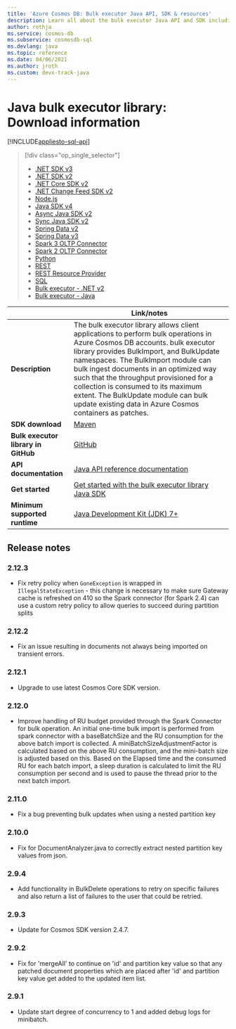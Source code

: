 ```yaml
---
title: 'Azure Cosmos DB: Bulk executor Java API, SDK & resources'
description: Learn all about the bulk executor Java API and SDK including release dates, retirement dates, and changes made between each version of the Azure Cosmos DB bulk executor Java SDK.
author: rothja
ms.service: cosmos-db
ms.subservice: cosmosdb-sql
ms.devlang: java
ms.topic: reference
ms.date: 04/06/2021
ms.author: jroth
ms.custom: devx-track-java
---
```


# Java bulk executor library: Download information
[!INCLUDE[appliesto-sql-api](../includes/appliesto-sql-api.md)]

> [!div class="op_single_selector"]
> * [.NET SDK v3](sql-api-sdk-dotnet-standard.md)
> * [.NET SDK v2](sql-api-sdk-dotnet.md)
> * [.NET Core SDK v2](sql-api-sdk-dotnet-core.md)
> * [.NET Change Feed SDK v2](sql-api-sdk-dotnet-changefeed.md)
> * [Node.js](sql-api-sdk-node.md)
> * [Java SDK v4](sql-api-sdk-java-v4.md)
> * [Async Java SDK v2](sql-api-sdk-async-java.md)
> * [Sync Java SDK v2](sql-api-sdk-java.md)
> * [Spring Data v2](sql-api-sdk-java-spring-v2.md)
> * [Spring Data v3](sql-api-sdk-java-spring-v3.md)
> * [Spark 3 OLTP Connector](sql-api-sdk-java-spark-v3.md)
> * [Spark 2 OLTP Connector](sql-api-sdk-java-spark.md)
> * [Python](sql-api-sdk-python.md)
> * [REST](/rest/api/cosmos-db/)
> * [REST Resource Provider](/rest/api/cosmos-db-resource-provider/)
> * [SQL](sql-query-getting-started.md)
> * [Bulk executor - .NET v2](sql-api-sdk-bulk-executor-dot-net.md)
> * [Bulk executor - Java](sql-api-sdk-bulk-executor-java.md)

| | Link/notes |
|---|---|
|**Description**|The bulk executor library allows client applications to perform bulk operations in Azure Cosmos DB accounts. bulk executor library provides BulkImport, and BulkUpdate namespaces. The BulkImport module can bulk ingest documents in an optimized way such that the throughput provisioned for a collection is consumed to its maximum extent. The BulkUpdate module can bulk update existing data in Azure Cosmos containers as patches.|
|**SDK download**|[Maven](https://search.maven.org/#search%7Cga%7C1%7Cdocumentdb-bulkexecutor)|
|**Bulk executor library in GitHub**|[GitHub](https://github.com/Azure/azure-cosmosdb-bulkexecutor-java-getting-started)|
| **API documentation**| [Java API reference documentation](/java/api/com.microsoft.azure.documentdb.bulkexecutor)|
|**Get started**|[Get started with the bulk executor library Java SDK](bulk-executor-java.md)|
|**Minimum supported runtime**|[Java Development Kit (JDK) 7+](/java/azure/jdk/)|

## Release notes
### <a name="2.12.3"></a>2.12.3

* Fix retry policy when `GoneException` is wrapped in `IllegalStateException` - this change is necessary to make sure Gateway cache is refreshed on 410 so the Spark connector (for Spark 2.4) can use a custom retry policy to allow queries to succeed during partition splits

### <a name="2.12.2"></a>2.12.2

* Fix an issue resulting in documents not always being imported on transient errors.

### <a name="2.12.1"></a>2.12.1

* Upgrade to use latest Cosmos Core SDK version.

### <a name="2.12.0"></a>2.12.0

* Improve handling of RU budget provided through the Spark Connector for  bulk operation. An initial one-time bulk import is performed from spark connector with a baseBatchSize and the RU consumption for the above batch import is collected.
  A miniBatchSizeAdjustmentFactor is calculated based on the above RU consumption, and the mini-batch size is adjusted based on this. Based on the Elapsed time and the consumed RU for each batch import, a sleep duration is calculated to limit the RU consumption per second and is used to pause the thread prior to the next batch import.

### <a name="2.11.0"></a>2.11.0

* Fix a bug preventing bulk updates when using a nested partition key

### <a name="2.10.0"></a>2.10.0

* Fix for DocumentAnalyzer.java to correctly extract nested partition key values from json.

### <a name="2.9.4"></a>2.9.4

* Add functionality in BulkDelete operations to retry on specific failures and also return a list of failures to the user that could be retried.

### <a name="2.9.3"></a>2.9.3

* Update for Cosmos SDK version 2.4.7.

### <a name="2.9.2"></a>2.9.2

* Fix for 'mergeAll' to continue on 'id' and partition key value so that any patched document properties which are placed after 'id' and partition key value get added to the updated item list.

### <a name="2.9.1"></a>2.9.1

* Update start degree of concurrency to 1 and added debug logs for minibatch.